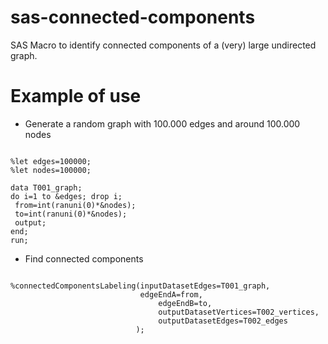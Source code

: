 # sas-connected-components

SAS Macro to identify connected components of a (very) large undirected graph.

# Example of use

* Generate a random graph with 100.000 edges and around 100.000 nodes

```sas

%let edges=100000;
%let nodes=100000;

data T001_graph;
do i=1 to &edges; drop i;
 from=int(ranuni(0)*&nodes);
 to=int(ranuni(0)*&nodes);
 output;
end;
run;

```

* Find connected components

```sas

%connectedComponentsLabeling(inputDatasetEdges=T001_graph,     
                             edgeEndA=from,              
		                         edgeEndB=to,              
		                         outputDatasetVertices=T002_vertices, 
		                         outputDatasetEdges=T002_edges
                            );

```
